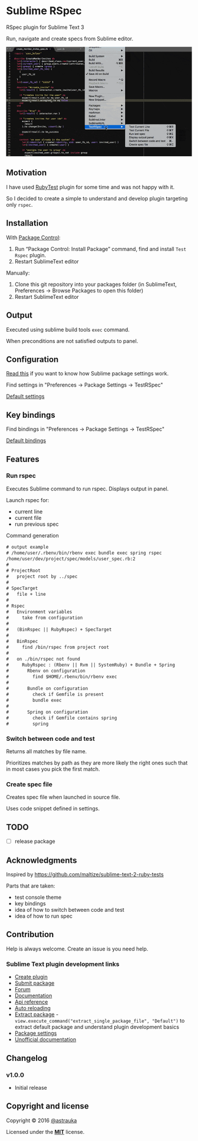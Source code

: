 # Sublime RSpec

RSpec plugin for Sublime Text 3

Run, navigate and create specs from Sublime editor.

![Features](recordings/features.gif)

## Motivation

I have used [RubyTest](https://github.com/maltize/sublime-text-2-ruby-tests)
plugin for some time and was not happy with it.

So I decided to create a simple to understand and develop plugin targeting only `rspec`.

## Installation

With [Package Control](http://wbond.net/sublime_packages/package_control):

1. Run “Package Control: Install Package” command, find and install `Test Rspec` plugin.
2. Restart SublimeText editor

Manually:

1. Clone this git repository into your packages folder (in SublimeText, Preferences -> Browse Packages to open this folder)
2. Restart SublimeText editor

## Output

Executed using sublime build tools `exec` command.

When preconditions are not satisfied outputs to panel.

## Configuration

[Read this](http://www.granneman.com/webdev/editors/sublime-text/configuring-sublime-text/)
if you want to know how Sublime package settings work.

Find settings in "Preferences -> Package Settings -> TestRSpec"

[Default settings](https://github.com/astrauka/TestRSpec/blob/master/TestRSpec.sublime-settings)

## Key bindings

Find bindings in "Preferences -> Package Settings -> TestRSpec"

[Default bindings](https://github.com/astrauka/TestRSpec/blob/master/Default.sublime-keymap)

## Features

### Run rspec

Executes Sublime command to run rspec.
Displays output in panel.

Launch rspec for:
* current line
* current file
* run previous spec

Command generation

```
# output example
# /home/user/.rbenv/bin/rbenv exec bundle exec spring rspec /home/user/dev/project/spec/models/user_spec.rb:2
#
# ProjectRoot
#   project root by ../spec
#
# SpecTarget
#   file + line
#
# Rspec
#   Environment variables
#     take from configuration
#
#   (BinRspec || RubyRspec) + SpecTarget
#
#   BinRspec
#     find /bin/rspec from project root
#
#   on ./bin/rspec not found
#     RubyRspec : (Rbenv || Rvm || SystemRuby) + Bundle + Spring
#       Rbenv on configuration
#         find $HOME/.rbenv/bin/rbenv exec
#
#       Bundle on configuration
#         check if Gemfile is present
#         bundle exec
#
#       Spring on configuration
#         check if Gemfile contains spring
#         spring
```

### Switch between code and test

Returns all matches by file name.

Prioritizes matches by path as they are more likely the right ones
such that in most cases you pick the first match.

### Create spec file

Creates spec file when launched in source file.

Uses code snippet defined in settings.

## TODO

- [ ] release package

## Acknowledgments

Inspired by https://github.com/maltize/sublime-text-2-ruby-tests

Parts that are taken:
* test console theme
* key bindings
* idea of how to switch between code and test
* idea of how to run spec

## Contribution

Help is always welcome. Create an issue is you need help.

### Sublime Text plugin development links

* [Create plugin](https://clarknikdelpowell.com/blog/creating-sublime-text-3-plugins-part-1/)
* [Submit package](https://packagecontrol.io/docs/submitting_a_package)
* [Forum](https://forum.sublimetext.com/c/technical-support)
* [Documentation](https://www.sublimetext.com/docs/3/)
* [Api reference](https://www.sublimetext.com/docs/3/api_reference.html)
* [Auto reloading](https://forum.sublimetext.com/t/auto-reloading-of-python-module-files-used-by-plugin/5321/7)
* [Extract package](https://github.com/SublimeText/ExtractSublimePackage) -
`view.execute_command("extract_single_package_file", "Default")` to extract default package and understand plugin development basics
* [Package settings](https://www.sublimetext.com/docs/3/packages.html)
* [Unofficial documentation](http://docs.sublimetext.info/en/latest/index.html)

## Changelog

### v1.0.0

* Initial release

## Copyright and license

Copyright © 2016 [@astrauka](http://twitter.com/astrauka)

Licensed under the [**MIT**](http://miro.mit-license.org) license.
